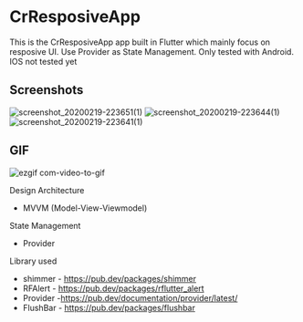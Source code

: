 # CrResposiveApp 

This is the CrResposiveApp app built in Flutter which mainly focus on resposive UI. Use Provider as State Management. Only tested with Android. IOS not tested yet

## Screenshots

![screenshot_20200219-223651(1)](https://user-images.githubusercontent.com/14199227/74845254-b0bbf180-5369-11ea-88aa-23b8211da1d8.jpg)
![screenshot_20200219-223644(1)](https://user-images.githubusercontent.com/14199227/74845267-b74a6900-5369-11ea-9e83-a59d845834e7.jpg)
![screenshot_20200219-223641(1)](https://user-images.githubusercontent.com/14199227/74845284-bfa2a400-5369-11ea-85fb-31884427c0b7.jpg)

## GIF

![ezgif com-video-to-gif](https://user-images.githubusercontent.com/14199227/74845977-b82fca80-536a-11ea-8b10-f96065ec6a1d.gif)


Design Architecture
- MVVM (Model-View-Viewmodel)

State Management
- Provider

Library used
  - shimmer - https://pub.dev/packages/shimmer
  - RFAlert - https://pub.dev/packages/rflutter_alert
  - Provider -https://pub.dev/documentation/provider/latest/
  - FlushBar - https://pub.dev/packages/flushbar

